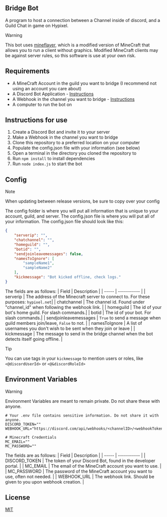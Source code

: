 ## Bridge Bot

A program to host a connection between a Channel inside of discord, and a Guild Chat in game on Hypixel.

> [!WARNING]
> This bot uses [mineflayer](https://www.npmjs.com/package/mineflayer), which is a modified version of MineCraft that allows you to run a client without graphics. Modified MineCraft clients may be against server rules, so this software is use at your own risk.

## Requirements
- A MineCraft Account in the guild you want to bridge (I recommend not using an account you care about)
- A Discord Bot Application - [Instructions](https://discordjs.guide/preparations/setting-up-a-bot-application.html#creating-your-bot)
- A Webhook in the channel you want to bridge - [Instructions](https://support.discord.com/hc/en-us/articles/228383668-Intro-to-Webhooks)
- A computer to run the bot on


## Instructions for use
1. Create a Discord Bot and invite it to your server
2. Make a Webhook in the channel you want to bridge
3. Clone this repository to a preferred location on your computer
4. Populate the config.json file with your information (see below)
5. Open a terminal in the directory you cloned the repository to
6. Run `npm install` to install dependencies
7. Run `node index.js` to start the bot

## Config

> [!NOTE]
> When updating between release versions, be sure to copy over your config

The config folder is where you will put all information that is unique to your account, guild, and server. The config.json file is where you will put all of your information. The config.json file should look like this:

```json
{
    "serverip": "",
    "chatchannel": "",
    "homeguild": "",
    "botid": "",
    "sendjoinleavemessages": false,
    "namesToIgnore": [
        "sampleName1",
        "sampleName2"
    ],
    "kickmessage": "Bot kicked offline, check logs."
}
```
The fields are as follows:
| Field | Description |
| ----- | ----------- |
| serverip | The address of the Minecraft server to connect to. For these purposes: `hypixel.net`|
| chatchannel | The channel id. Found under "channel_id" when following the webhook link. |
| homeguild | The id of your bot's home guild. For slash commands.|
| botid | The id of your bot. For slash commands.|
| sendjoinleavemessages | `True` to send a message when guild members join/leave, `False` to not. |
| namesToIgnore | A list of usernames you don't wish to be sent when they join or leave |
| kickmessage | The message to send in the bridge channel when the bot detects itself going offline. |

> [!TIP]
> You can use tags in your `kickmessage` to mention users or roles, like `<@discordUserId>` or `<@&discordRoleId>`

## Environment Variables

> [!WARNING]
> Environment Variables are meant to remain private. Do not share these with anyone.

```.env
# Your .env file contains sensitive information. Do not share it with anyone.
DISCORD_TOKEN=""
WEBHOOK_URL="https://discord.com/api/webhooks/<channelID>/<webhookToken>"

# Minecraft Credentials
MC_EMAIL=""
MC_PASSWORD=""

```
The fields are as follows:
| Field | Description |
| ----- | ----------- |
| DISCORD_TOKEN | The token of your Discord Bot, found in the developer portal. |
| MC_EMAIL | The email of the MineCraft account you want to use. |
| MC_PASSWORD | The password of the MineCraft account you want to use, often not needed. |
| WEBHOOK_URL | The webhook link. Should be given to you upon webhook creation. |

## License
[MIT](https://choosealicense.com/licenses/mit/)